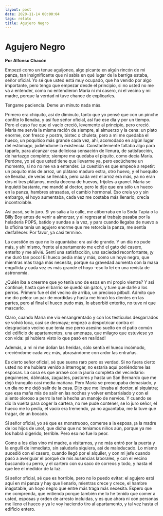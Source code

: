 ```yaml
---
layout: post
date: 2020-11-14 00:00:04
tags: relato
title: Agujero Negro
---
```

# Agujero Negro

**Por Alfonso Chacón**

Empezó como un tenue aguijoneo, algo picante en algún rincón de mi panza, tan insignificante que ni sabía en qué lugar de la barriga estaba, señor oficial. Yo sé que usted está muy ocupado, que ha venido por algo importante, pero tengo que empezar desde el principio, si no usted no me va a entender, como no entendieron María ni mi casero, ni el vecino y mi madre, porque la verdad ni tuve chance de explicarles.

Téngame paciencia. Deme un minuto nada más.

Primero era chiquito, así de diminuto, tanto que yo pensé que con un pinche confite lo llenaba, y así fue señor oficial, así fue ese día y por un tiempo. Pero el caso fue que el vacío creció, levemente al principio, pero creció. María me servía la misma ración de siempre, al almuerzo y la cena: un plato enorme, con fresco y postre, bistec o chuleta, pero a mi me quedaba el hueco, un poquitico más grande cada vez, ahí, acomodado en algún lugar del estómago, jodiéndome la existencia. Constantemente faltaba algo para taparlo, para alcanzar esa deliciosa sensación de llenura, de satisfacción, de hartazgo completo; siempre me quedaba el piquito, como decía María. Perdone, yo sé que usted tiene que llevarme ya, pero escúcheme un momento, si no no me va a entender. La cuestión es que empecé a repetir: un poquito más de arroz, un plátano maduro extra, otro huevo, y el huequito se llenaba, de veras se llenaba, pero cada vez el arroz era más, ya no eran dos ni tres plátanos, media docena de huevos, frijoles a granel. María se inquietó bastante, me mandó al doctor, pero le dije que era sólo un hueco en la panza, hambres atrasadas, el cambio hormonal. Eso creía yo y sin embargo, el hoyo aumentaba, cada vez me costaba más llenarlo, crecía incontrolable.

Así pasó, se lo juro. Si yo salía a la calle, me atiborraba en la Soda Tapia o la Billy Boy antes de venir a almorzar, y al regresar al trabajo pasaba por la heladería POPS, batido y sundae a la vez, y para cuando llegaba de nuevo a la oficina tenía un agujero enorme que me retorcía la panza, me sentía desfallecer. Por favor, ya casi termino.

La cuestión es que no lo aguantaba: era así de grande. Y un día no pude más, y ahí mismo, frente al apartamento me echó el gato del casero, enterito y me alivié. Sentí una satisfacción, una saciedad reconfortante, ¡y me duró tan poco! El hueco pedía más y más, como un hoyo negro, que mientras más traga más necesita, porque su gravedad aumenta con la masa engullida y cada vez es más grande el hoyo -eso lo leí en una revista de astronomía.

¿Quién iba a creerme que yo tenía uno de esos en mi propio vientre? Y así continué, hasta que el barrio se quedó sin gatos, y tuve que darle a los perros. Primero fue el del vecino de arriba, un precioso pitbull. Admito que me dio pelea: un par de mordidas y hasta me hincó los dientes en las partes, pero al final el hueco pudo más, lo absorbió enterito, no tuve ni que mascarlo.

Claro, cuando María me vio ensangrentado y con los testículos desgarrados se volvió loca, casi se desmaya; empezó a despotricar contra el desgraciado vecino que tenía ese perro asesino suelto en el patio común del edificio de apartamentos, una amenaza, que milagro que estuviese yo con vida: ¡si hubiera visto lo que pasó en realidad!

Además, a mi ni me dolían las heridas, sólo sentía el hueco  incómodo, creciéndome cada vez más, abrasándome con ardor las entrañas.

Es cierto señor oficial, sé que suena raro pero es verdad. Si no fuera cierto usted no me hubiera venido a interrogar, no estaría aquí poniéndome las esposas. La cosa es que arrasé con la jauría completa del vecindario: pequineses, dálmatas, zaguates, pastores y hasta un San Bernardo que me dejó tranquilo casi media mañana. Pero María se preocupaba demasiado, y un día no me dejó salir de la casa. Dijo que me llevaba al doctor, al siquiatra; que esa maña mía de salir en las noches y volver embarrialado y con el aliento oloroso a perro la tenía hecha un manojo de nervios. Y cuando se dio la vuelta para coger la cartera, no me pude contener, se lo juro señor, el hueco me lo pedía, el vacío era tremendo, ya no aguantaba, me la tuve que tragar, de un bocado.

 Sí señor oficial, yo sé que es monstruoso, comerse a la esposa, ¡a la madre de los hijos de uno!, que dicha que no teníamos niños aún, porque ya me los habrá digerido, terrible. Pero eso no fue lo peor.
 
 Como a los días vino mi madre, a visitarnos, y no más entró por la puerta y la engullí de inmediato, sin saludarla siquiera, así de maleducado. Lo mismo sucedió con el casero, cuando llegó por el alquiler, y con mi jefe cuando pasó a averiguar el porqué de mis ausencias laborales, y con el vecino buscando su perro, y el cartero con su saco de correos y todo, y hasta el que lee el medidor de la luz.
 
 Si señor oficial, sé que es horrible, pero no lo puedo evitar: el agujero está aquí en mi panza y hay que llenarlo, mientras crece y crece, el hambre inagotable, un hoyo negro que entre más traga más necesita. Espero que me comprenda, que entienda porque también me lo he tenido que comer a usted, esposas y orden de arresto incluidas, y es que ahora ni con personas me lleno el hueco y ya le voy haciendo tiro al apartamento, y tal vez hasta el edificio entero.